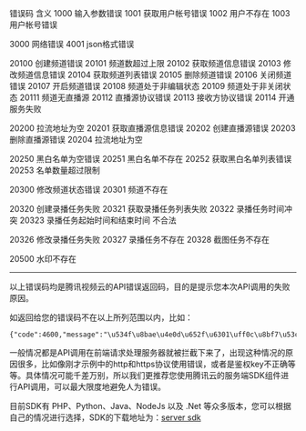 错误码	含义
1000	输入参数错误
1001	获取用户帐号错误
1002	用户不存在
1003	用户帐号错误

3000	网络错误
4001	json格式错误

20100	创建频道错误
20101	频道数超过上限
20102	获取频道信息错误
20103	修改频道信息错误
20104	获取频道列表错误
20105	删除频道错误
20106	关闭频道错误
20107	开启频道错误
20108	频道处于非编辑状态
20109	频道处于非关闭状态
20111	频道无直播源
20112	直播源协议错误
20113	接收方协议错误
20114	开通服务失败

20200	拉流地址为空
20201	获取直播源信息错误
20202	创建直播源错误
20203	删除直播源错误
20204	拉流地址为空

20250	黑白名单为空错误
20251	黑白名单不存在
20252	获取黑白名单列表错误
20253	名单数量超过限制

20300	修改频道状态错误
20301	频道不存在

20320	创建录播任务失败
20321	获取录播任务列表失败
20322	录播任务时间冲突
20323	录播任务起始时间和结束时间 不合法

20326	修改录播任务失败
20327	录播任务不存在
20328	截图任务不存在

20500	水印不存在

----------------------------------------------------------------------------
以上错误码均是腾讯视频云的API错误返回码，目的是提示您本次API调用的失败原因。

如返回给您的错误码不在以上所列范围以内，比如：

```
{"code":4600,"message":"\u534f\u8bae\u4e0d\u652f\u6301\uff0c\u8bf7\u53c2\u8003\u6587\u6863\u8bf4\u660e\u3002"}
```

一般情况都是API调用在前端请求处理服务器就被拦截下来了，出现这种情况的原因很多，比如像刚才示例中的http和https协议使用错误，或者是鉴权key不正确等等。具体情况可能千差万别，所以我们更推荐您使用腾讯云的服务端SDK组件进行API调用，可以最大限度地避免人为错误。

目前SDK有 PHP、Python、Java、NodeJs 以及 .Net 等众多版本，您可以根据自己的情况进行选择，SDK的下载地址为：[server sdk](https://www.qcloud.com/doc/sdk)